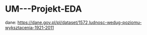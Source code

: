 # UM---Projekt-EDA

dane: https://dane.gov.pl/pl/dataset/1572,ludnosc-wedug-poziomu-wyksztacenia-1921-2011
